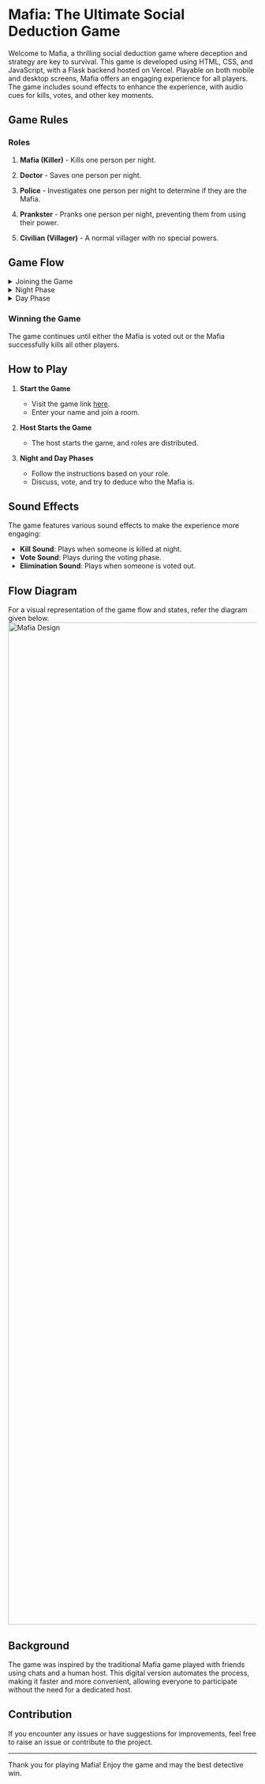 # Mafia: The Ultimate Social Deduction Game

Welcome to Mafia, a thrilling social deduction game where deception and strategy are key to survival. This game is developed using HTML, CSS, and JavaScript, with a Flask backend hosted on Vercel. Playable on both mobile and desktop screens, Mafia offers an engaging experience for all players. The game includes sound effects to enhance the experience, with audio cues for kills, votes, and other key moments.

## Game Rules

### Roles

1. **Mafia (Killer)** - Kills one person per night.
   
2. **Doctor** - Saves one person per night.
   
3. **Police** - Investigates one person per night to determine if they are the Mafia.
   
4. **Prankster** - Pranks one person per night, preventing them from using their power.
   
5. **Civilian (Villager)** - A normal villager with no special powers.

## Game Flow

<details>
  <summary>Joining the Game</summary>
  <p>Enter your name and join a room. You can create a new room or join an existing one. The host will start the game, and each player will receive a role card.</p>
</details>

<details>
  <summary>Night Phase</summary>
  <p>Depending on your role, you will perform the following actions:</p>
  <ul>
    <li><strong>Mafia</strong>: Choose one player to kill.</li>
    <li><strong>Doctor</strong>: Choose one player to save.</li>
    <li><strong>Police</strong>: Choose one player to investigate.</li>
    <li><strong>Prankster</strong>: Choose one player to prank.</li>
    <li><strong>Civilian</strong>: Your choice does not affect the game.</li>
  </ul>
</details>

<details>
  <summary>Day Phase</summary>
  <ul>
    <li><strong>Discussion Round</strong>: Players discuss who they think the Mafia is.</li>
    <li><strong>Voting Round</strong>: Players vote on who they think the Mafia is.</li>
    <li><strong>Voting Results</strong>: If the Mafia is voted out, the game ends. If not, the game continues to the next night phase.</li>
  </ul>
</details>

### Winning the Game

The game continues until either the Mafia is voted out or the Mafia successfully kills all other players.

## How to Play

1. **Start the Game**
   - Visit the game link [here](#).
   - Enter your name and join a room.
   
2. **Host Starts the Game**
   - The host starts the game, and roles are distributed.
   
3. **Night and Day Phases**
   - Follow the instructions based on your role.
   - Discuss, vote, and try to deduce who the Mafia is.

## Sound Effects

The game features various sound effects to make the experience more engaging:
- **Kill Sound**: Plays when someone is killed at night.
- **Vote Sound**: Plays during the voting phase.
- **Elimination Sound**: Plays when someone is voted out.

## Flow Diagram

For a visual representation of the game flow and states, refer the diagram given below.
<img width="2030" alt="Mafia Design" src="https://github.com/meet244/Mafia/assets/83262693/ae43634a-31ef-423c-8545-6b35ac68756d">


## Background

The game was inspired by the traditional Mafia game played with friends using chats and a human host. This digital version automates the process, making it faster and more convenient, allowing everyone to participate without the need for a dedicated host.

## Contribution

If you encounter any issues or have suggestions for improvements, feel free to raise an issue or contribute to the project.

---

Thank you for playing Mafia! Enjoy the game and may the best detective win.
